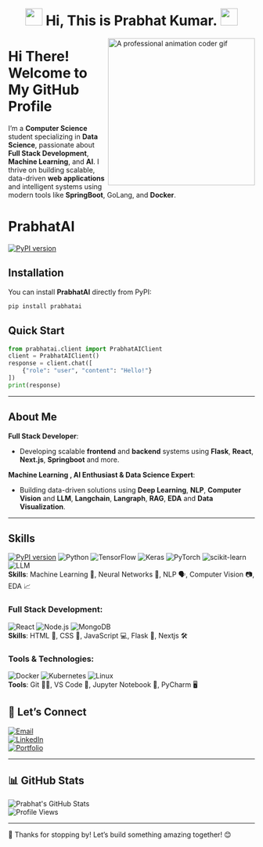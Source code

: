 <div align="center">
  <h1 align="center"><img src="https://media.giphy.com/media/hvRJCLFzcasrR4ia7z/giphy.gif" width="35">&nbsp;Hi, This is Prabhat Kumar.&nbsp;<img src="https://media.giphy.com/media/hvRJCLFzcasrR4ia7z/giphy.gif" width="35"></h1>
</div>
<div>
  <img src="https://github.com/user-attachments/assets/754f7f48-57b4-4b8f-9054-b21ef7803698" width="300px" align="right" alt="A professional animation coder gif"/>
</div>

#  **Hi There! Welcome to My GitHub Profile** 

I’m a **Computer Science** student specializing in **Data Science**, passionate about **Full Stack Development**, **Machine Learning**, and **AI**. I thrive on building scalable, data-driven **web applications** and intelligent systems using modern tools like **SpringBoot**, GoLang, and **Docker**.

# PrabhatAI

[![PyPI version](https://badge.fury.io/py/prabhatai.svg)](https://pypi.org/project/prabhatai/)
## Installation

You can install **PrabhatAI** directly from PyPI:
```bash
pip install prabhatai
```

## Quick Start

```python
from prabhatai.client import PrabhatAIClient
client = PrabhatAIClient()
response = client.chat([
    {"role": "user", "content": "Hello!"}
])
print(response)
```
---

##  **About Me**

**Full Stack Developer**:  
- Developing scalable **frontend** and **backend** systems using **Flask**, **React**, **Next.js**, **Springboot** and more.

**Machine Learning , AI Enthusiast & Data Science Expert**:  
- Building data-driven solutions using **Deep Learning**, **NLP**, **Computer Vision** and **LLM**, **Langchain**,
  **Langraph**, **RAG**, **EDA** and **Data Visualization**.
  
---

##  **Skills**

[![PyPI version](https://badge.fury.io/py/prabhatai.svg)](https://pypi.org/project/prabhatai/)
![Python](https://img.shields.io/badge/-Python-3776AB?logo=python&logoColor=white)
![TensorFlow](https://img.shields.io/badge/-TensorFlow-FF6F00?logo=tensorflow&logoColor=white)
![Keras](https://img.shields.io/badge/-Keras-D00000?logo=keras&logoColor=white)
![PyTorch](https://img.shields.io/badge/-PyTorch-EE4C2C?logo=pytorch&logoColor=white)
![scikit-learn](https://img.shields.io/badge/-scikit--learn-F7931E?logo=scikit-learn&logoColor=white)
![LLM](https://img.shields.io/badge/-LLM-5A45FF?logo=openai&logoColor=white)  
**Skills**: Machine Learning 🧠, Neural Networks 🌊, NLP 🗣️, Computer Vision 📷, EDA 📈

### **Full Stack Development**:
![React](https://img.shields.io/badge/-React-61DAFB?logo=react&logoColor=white)
![Node.js](https://img.shields.io/badge/-Node.js-339933?logo=node.js&logoColor=white)
![MongoDB](https://img.shields.io/badge/-MongoDB-47A248?logo=mongodb&logoColor=white)  
**Skills**: HTML 🔶, CSS 🎨, JavaScript 💻, Flask 🐍, Nextjs 🛠️

### **Tools & Technologies**:
![Docker](https://img.shields.io/badge/-Docker-2496ED?logo=docker&logoColor=white)
![Kubernetes](https://img.shields.io/badge/-Kubernetes-326CE5?logo=kubernetes&logoColor=white)
![Linux](https://img.shields.io/badge/-Linux-FCC624?logo=linux&logoColor=black)  
**Tools**: Git 🦸‍♂️, VS Code 🔲, Jupyter Notebook 📓, PyCharm 🖥️


## 💬 **Let’s Connect**

[![Email](https://img.shields.io/badge/Email-D14836?logo=gmail&logoColor=white)](mailto:prabhatsharma84226@gmail.com)  
[![LinkedIn](https://img.shields.io/badge/LinkedIn-0077B5?logo=linkedin&logoColor=white)](https://www.linkedin.com/in/prabhat-kumar-1260a5259/)  
[![Portfolio](https://img.shields.io/badge/Portfolio-000?logo=firefox&logoColor=white)](https://prabhatadvait.github.io/Portfolio_Website/)

---

## 📊 **GitHub Stats**

![Prabhat's GitHub Stats](https://github-readme-stats.vercel.app/api?username=Prabhatadvait&show_icons=true&theme=radical&include_all_commits=true)  
![Profile Views](https://komarev.com/ghpvc/?username=prabhatadvait)

---

🌟 Thanks for stopping by! Let’s build something amazing together! 😊
